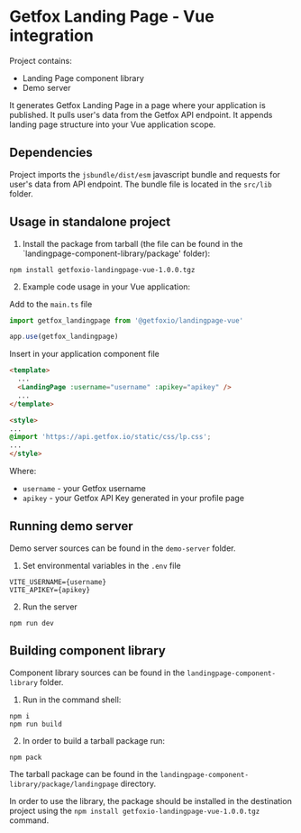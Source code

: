 # Getfox Landing Page - Vue integration

Project contains:

- Landing Page component library
- Demo server

It generates Getfox Landing Page in a page where your application is published. It pulls user's data from the Getfox API endpoint. It appends landing page structure into your Vue application scope.

## Dependencies

Project imports the `jsbundle/dist/esm` javascript bundle and requests for user's data from API endpoint. The bundle file is located in the `src/lib` folder.

## Usage in standalone project

1. Install the package from tarball (the file can be found in the `landingpage-component-library/package' folder):

```
npm install getfoxio-landingpage-vue-1.0.0.tgz
```

2. Example code usage in your Vue application:

Add to the `main.ts` file

```javascript
import getfox_landingpage from '@getfoxio/landingpage-vue'

app.use(getfox_landingpage)
```

Insert in your application component file
```html
<template>
  ...
  <LandingPage :username="username" :apikey="apikey" />
  ...
</template>

<style>
...
@import 'https://api.getfox.io/static/css/lp.css';
...
</style>

```

Where:

- `username` - your Getfox username
- `apikey` - your Getfox API Key generated in your profile page

## Running demo server

Demo server sources can be found in the `demo-server` folder. 

1. Set environmental variables in the `.env` file

```
VITE_USERNAME={username}
VITE_APIKEY={apikey}
```

2. Run the server

```
npm run dev
```

## Building component library

Component library sources can be found in the `landingpage-component-library` folder. 

1. Run in the command shell:

```
npm i
npm run build
```

2. In order to build a tarball package run:

```
npm pack
```

The tarball package can be found in the `landingpage-component-library/package/landingpage` directory.

In order to use the library, the package should be installed in the destination project using the `npm install getfoxio-landingpage-vue-1.0.0.tgz` command.